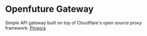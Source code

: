 # Openfuture Gateway

Simple API gateway built on top of Cloudflare's open source proxy framework: [Pingora](https://github.com/cloudflare/pingora/)
